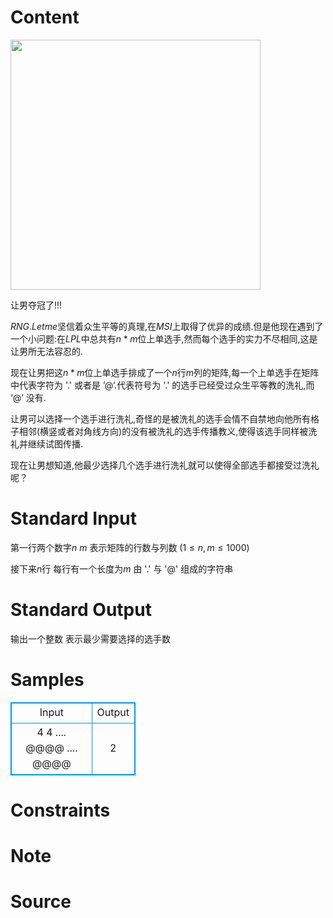 
# Content

<img src="/source/lutece/zhong-sheng-ping-deng-letme/img/aHR0cDovL3d4NC5zaW5haW1nLmNuL2xhcmdlLzAwNVBCMkdpZ3kxZnJmdTg1eWFzdmczMDh3MDZvenFsLmdpZj9pZD0wP2lkPTA=.gif" width = "400" />

让男夺冠了!!! 

$RNG.Letme$坚信着众生平等的真理,在$MSI$上取得了优异的成绩.但是他现在遇到了一个小问题:在$LPL$中总共有$n*m$位上单选手,然而每个选手的实力不尽相同,这是让男所无法容忍的.

现在让男把这$n*m$位上单选手排成了一个$n$行$m$列的矩阵,每一个上单选手在矩阵中代表字符为 '.' 或者是 ’@‘.代表符号为 '.' 的选手已经受过众生平等教的洗礼,而 ‘@’ 没有.

让男可以选择一个选手进行洗礼,奇怪的是被洗礼的选手会情不自禁地向他所有格子相邻(横竖或者对角线方向)的没有被洗礼的选手传播教义,使得该选手同样被洗礼并继续试图传播.

现在让男想知道,他最少选择几个选手进行洗礼就可以使得全部选手都接受过洗礼呢？

# Standard Input

第一行两个数字$n$ $m$ 表示矩阵的行数与列数 $(1 \le n,m \le 1000 )$ 

接下来$n$行 每行有一个长度为$m$ 由 '.' 与 '@' 组成的字符串

# Standard Output

输出一个整数 表示最少需要选择的选手数

# Samples

<style>
        table,table tr th, table tr td { border:1px solid #0094ff; }
        table { width: 200px; min-height: 25px; line-height: 25px; text-align: center; border-collapse: collapse;}   
    </style>
<table>
	<tr>
		<td>Input</td>
		<td>Output</td>
	</tr>
<tr><td>4 4
....
@@@@
....
@@@@</td><td>2</td></tr></table>


# Constraints



# Note



# Source


